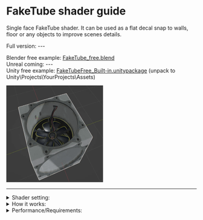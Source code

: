 # FakeTube shader guide

Single face FakeTube shader. It can be used as a flat decal snap to walls, floor or any objects to improve scenes details.

Full version: ---

Blender free example: [FakeTube_free.blend](FakeTube_free.blend) </br>
Unreal coming: --- </br>
Unity free example: [FakeTubeFree_Built-in.unitypackage](FakeTubeFree_Built-in.unitypackage)  (unpack to Unity\Projects\YourProjects\Assets) </br>

<img src="imgs/cube_preview.gif" alt="result" width="256" height="256">

---


<details><summary>Shader setting:</summary>
  
<img src="imgs/FakeTubeProperties.png" alt="result" width="512">

</details>


<details><summary>How it works:</summary>

<video src="https://github.com/day9a/Blender/assets/69633736/e3bc3dc9-e9fb-4b5c-b8b7-97f5b19822be" width="256" height="256">

</details>


<details><summary>Performance/Requirements:</summary>

text

</details>
